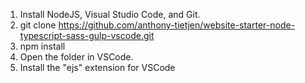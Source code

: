 1. Install NodeJS, Visual Studio Code, and Git.
2. git clone https://github.com/anthony-tietjen/website-starter-node-typescript-sass-gulp-vscode.git
3. npm install
4. Open the folder in VSCode.
5. Install the "ejs" extension for VSCode

